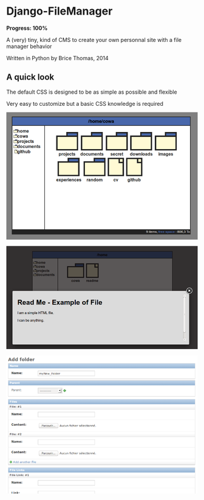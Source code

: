 Django-FileManager
==================
**Progress: 100%**

A (very) tiny, kind of CMS to create your own personnal site with a file manager behavior

Written in Python by Brice Thomas, 2014

A quick look
------------
The default CSS is designed to be as simple as possible and flexible

Very easy to customize but a basic CSS knowledge is required

![folderView](screenshots/folderView.png)

![fileView](screenshots/fileView.png)

![adminView](screenshots/adminView.png)
